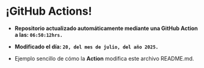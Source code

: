 # ¡GitHub Actions!
* **Repositorio actualizado automáticamente mediante una GitHub Action a las: `06:50:12hrs.`**
* **Modificado el día: `20, del mes de julio, del año 2025.`**

* Ejemplo sencillo de cómo la **Action** modifica este archivo README.md.
